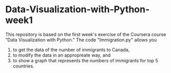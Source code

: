 # Data-Visualization-with-Python-week1
This repository is based on the first week's exercise of the Coursera course "Data Visualization with Python." The code "Immigration.py" allows you
1. to get the data of the number of immigrants to Canada,
2. to modify the data in an appropreate way, 
and
3. to show a graph that represents the numbers of immigrants for top 5 countries. 
